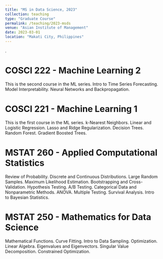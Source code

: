 ```yaml
---
title: "MS in Data Science, 2023"
collection: teaching
type: "Graduate Course"
permalink: /teaching/2023-msds
venue: "Asian Institute of Management"
date: 2023-03-01
location: "Makati City, Philippines"
---
```


.

COSCI 222 - Machine Learning 2
======
This is the second course in the ML series. Intro to Time Series Forecasting. Model Interpretability. Neural Networks and Backpropagation.

COSCI 221 - Machine Learning 1
======
This is the first course in the ML series. k-Nearest Neighbors. Linear and Logistic Regression. Lasso and Ridge Regularization. Decision Trees. Random Forest. Gradient Boosted Trees.

MSTAT 260 - Applied Computational Statistics
======
Review of Probability. Discrete and Continuous Distributions. Large Random Samples. Maximum Likelihood Estimation. Bootstrapping and Cross-Validation. Hypothesis Testing. A/B Testing. Categorical Data and Nonparametric Methods. ANOVA. Multiple Testing. Survival Analysis. Intro to Bayesian Statistics.

MSTAT 250 - Mathematics for Data Science
======
Mathematical Functions. Curve Fitting. Intro to Data Sampling. Optimization. Linear Algebra. Eigenvalues and Eigenvectors. Singular Value Decomposition. Constrained Optimization.
